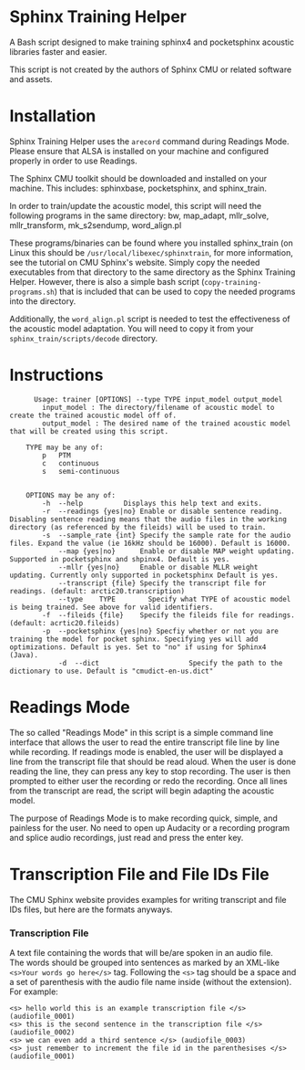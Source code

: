 # Sphinx Training Helper
A Bash script designed to make training sphinx4 and pocketsphinx acoustic libraries faster and easier.

This script is not created by the authors of Sphinx CMU or related software and assets.

# Installation
Sphinx Training Helper uses the ```arecord``` command during Readings Mode. Please ensure that ALSA is installed on your machine and configured properly in order to use Readings.  

The Sphinx CMU toolkit should be downloaded and installed on your machine. This includes: sphinxbase, pocketsphinx, and sphinx_train.  

In order to train/update the acoustic model, this script will need the following programs in the same directory: 
bw, map_adapt, mllr_solve, mllr_transform, mk_s2sendump, word_align.pl  

These programs/binaries can be found where you installed sphinx_train (on Linux this should be `/usr/local/libexec/sphinxtrain`, for more information, see the tutorial on CMU Sphinx's website. Simply copy the needed executables from that directory to the same directory as the Sphinx Training Helper.
However, there is also a simple bash script (`copy-training-programs.sh`) that is included that can be used to copy the needed programs into the directory.

Additionally, the `word_align.pl` script is needed to test the effectiveness of the acoustic model adaptation. You will need to copy it from your `sphinx_train/scripts/decode` directory.

# Instructions
          Usage: trainer [OPTIONS] --type TYPE input_model output_model
        	input_model : The directory/filename of acoustic model to create the trained acoustic model off of.
        	output_model : The desired name of the trained acoustic model that will be created using this script.
        
        TYPE may be any of:
            p   PTM
            c   continuous
            s   semi-continuous
                
            
        OPTIONS may be any of:
        	-h	--help			Displays this help text and exits.
        	-r	--readings {yes|no}	Enable or disable sentence reading. Disabling sentence reading means that the audio files in the working directory (as referenced by the fileids) will be used to train.
        	-s	--sample_rate {int}	Specify the sample rate for the audio files. Expand the value (ie 16kHz should be 16000). Default is 16000.
        		--map {yes|no}		Enable or disable MAP weight updating. Supported in pocketsphinx and shpinx4. Default is yes.
        		--mllr {yes|no}		Enable or disable MLLR weight updating. Currently only supported in pocketsphinx Default is yes.
        		--transcript {file}	Specify the transcript file for readings. (default: arctic20.transcription)
        		--type    TYPE        Specify what TYPE of acoustic model is being trained. See above for valid identifiers.
        	-f	--fileids {file}	Specify the fileids file for readings. (default: acrtic20.fileids)
        	-p	--pocketsphinx {yes|no} Specfiy whether or not you are training the model for pocket sphinx. Specifying yes will add optimizations. Default is yes. Set to "no" if using for Sphinx4 (Java).
                -d  --dict                      Specify the path to the dictionary to use. Default is "cmudict-en-us.dict"
            
# Readings Mode
The so called "Readings Mode" in this script is a simple command line interface that allows the user to read the entire transcript file line by line while recording. If readings mode is enabled, the user will be displayed a line from the transcript file that should be read aloud. When the user is done reading the line, they can press any key to stop recording. The user is then prompted to either user the recording or redo the recording. Once all lines from the transcript are read, the script will begin adapting the acoustic model.  

The purpose of Readings Mode is to make recording quick, simple, and painless for the user. No need to open up Audacity or a recording program and splice audio recordings, just read and press the enter key.

# Transcription File and File IDs File
The CMU Sphinx website provides examples for writing transcript and file IDs files, but here are the formats anyways.

### Transcription File
A text file containing the words that will be/are spoken in an audio file.  
The words should be grouped into sentences as marked by an XML-like `<s>Your words go here</s>` tag.
Following the `<s>` tag should be a space and a set of parenthesis with the audio file name inside (without the extension).  
For example:  

    <s> hello world this is an example transcription file </s> (audiofile_0001)
    <s> this is the second sentence in the transcription file </s> (audiofile_0002)
    <s> we can even add a third sentence </s> (audiofile_0003)
    <s> just remember to increment the file id in the parenthesises </s> (audiofile_0001)
    
